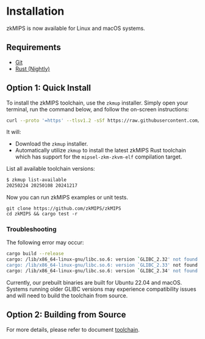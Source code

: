 # Installation

zkMIPS is now available for Linux and macOS systems.

## Requirements

- [Git](https://git-scm.com/book/en/v2/Getting-Started-Installing-Git)
- [Rust (Nightly)](https://www.rust-lang.org/tools/install)

## Option 1: Quick Install

To install the zkMIPS toolchain, use the `zkmup` installer. Simply open your terminal, run the command below, and follow the on-screen instructions:

```bash
curl --proto '=https' --tlsv1.2 -sSf https://raw.githubusercontent.com/zkMIPS/toolchain/refs/heads/main/setup.sh | sh
```

It will:
- Download the `zkmup` installer.
- Automatically utilize `zkmup` to install the latest zkMIPS Rust toolchain which has support for the `mipsel-zkm-zkvm-elf` compilation target.

List all available toolchain versions:

```bash
$ zkmup list-available
20250224 20250108 20241217
```

Now you can run zkMIPS examples or unit tests.

```
git clone https://github.com/zkMIPS/zkMIPS
cd zkMIPS && cargo test -r
```

### Troubleshooting

The following error may occur:

```bash
cargo build --release
cargo: /lib/x86_64-linux-gnu/libc.so.6: version `GLIBC_2.32' not found (required by cargo)
cargo: /lib/x86_64-linux-gnu/libc.so.6: version `GLIBC_2.33' not found (required by cargo)
cargo: /lib/x86_64-linux-gnu/libc.so.6: version `GLIBC_2.34' not found (required by cargo)
```

Currently, our prebuilt binaries are built for Ubuntu 22.04 and macOS. Systems running older GLIBC versions may experience compatibility issues and will need to build the toolchain from source.

## Option 2: Building from Source

For more details, please refer to document [toolchain](https://github.com/zkMIPS/toolchain.git).
